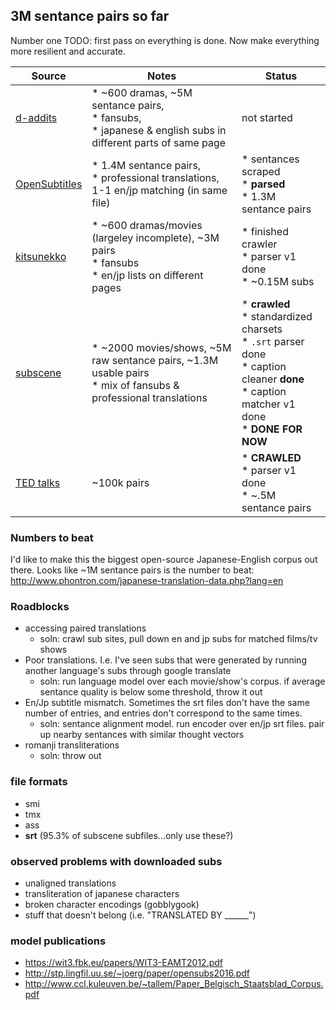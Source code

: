 ## 3M sentance pairs so far

Number one TODO: first pass on everything is done. Now make everything more resilient and accurate. 

| Source                                                                                                     | Notes                                                                                                            | Status                                          |
|----------------------------------------------------------------------------------------------------------|------------------------------------------------------------------------------------------------------------------|-------------------------------------------------|
| [d-addits](http://www.d-addicts.com/forums/page/subtitles?sid=c00e06662e59c449c2b2814b22e7bc90#Japanese) | * ~600 dramas, ~5M sentance pairs,<br>  * fansubs,<br> * japanese & english subs in different parts of same page | not started                                     |
| [OpenSubtitles](http://opus.lingfil.uu.se/OpenSubtitles2016.php)                                         | * 1.4M sentance pairs,<br> * professional translations, 1-1 en/jp matching (in same file)                        | * sentances scraped<br> * **parsed** <br>* 1.3M sentance pairs |
| [kitsunekko](http://kitsunekko.net/dirlist.php?dir=subtitles%2Fjapanese%2F)                              | * ~600 dramas/movies (largeley incomplete), ~3M pairs<br> * fansubs<br> * en/jp lists on different pages         | * finished crawler <br> * parser v1 done <br> * ~0.15M subs                                     |
| [subscene](http://v2.subscene.com/subtitles/a/japanese.aspx)                                             | * ~2000 movies/shows, ~5M raw sentance pairs, ~1.3M usable pairs<br> * mix of fansubs & professional translations                       | * **crawled**<br>* standardized charsets<br>* `.srt` parser done<br>* caption cleaner **done** <br>* caption matcher v1 done <br> * **DONE FOR NOW** |
| [TED talks](https://www.ted.com/talks) | ~100k pairs | * **CRAWLED**<br> * parser v1 done <br> * ~.5M sentance pairs |


### Numbers to beat

I'd like to make this the biggest open-source Japanese-English corpus out there. Looks like ~1M sentance pairs is the number to beat: http://www.phontron.com/japanese-translation-data.php?lang=en

### Roadblocks

* accessing paired translations
  * soln: crawl sub sites, pull down en and jp subs for matched films/tv shows
* Poor translations. I.e. I've seen subs that were generated by running another language's subs through google translate
  * soln: run language model over each movie/show's corpus. if average sentance quality is below some threshold, throw it out
* En/Jp subtitle mismatch. Sometimes the srt files don't have the same number of entries, and entries don't correspond to the same times. 
  * soln: sentance alignment model. run encoder over en/jp srt files. pair up nearby sentances with similar thought vectors
* romanji transliterations
  * soln: throw out



### file formats
* smi
* tmx
* ass
* **srt** (95.3% of subscene subfiles...only use these?)


### observed problems with downloaded subs
* unaligned translations
* transliteration of japanese characters
* broken character encodings (gobblygook)
* stuff that doesn't belong (i.e. "TRANSLATED BY ______")


### model publications
* https://wit3.fbk.eu/papers/WIT3-EAMT2012.pdf
* http://stp.lingfil.uu.se/~joerg/paper/opensubs2016.pdf
* http://www.ccl.kuleuven.be/~tallem/Paper_Belgisch_Staatsblad_Corpus.pdf






